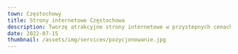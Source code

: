 ```yaml
---
town: Częstochowy
title: Strony internetowe Częstochowa
description: Tworzę atrakcyjne strony internetowe w przystepnych cenach dla firm z Częstochowy. Zadzwoń do mnie +48 788 660 190
date: 2022-07-15
thumbnail: /assets/img/services/pozycjonowanie.jpg
---
```



